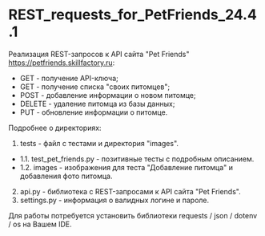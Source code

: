 # REST_requests_for_PetFriends_24.4.1

Реализация REST-запросов к API сайта "Pet Friends" https://petfriends.skillfactory.ru:
- GET - получение API-ключа;
- GET - получение списка "своих питомцев";
- POST - добавление информации о новом питомце;
- DELETE - удаление питомца из базы данных;
- PUT - обновление информации о питомце.

Подробнее о директориях:
1. tests - файл с тестами и директория "images".
- 1.1. test_pet_friends.py - позитивные тесты с подробным описанием.
- 1.2. images - изображения для теста "Добавление питомца" и добавления фото питомца.
2. api.py - библиотека с REST-запросами к API сайта "Pet Friends".
3. settings.py - информация о валидных логине и пароле.

Для работы потребуется установить библиотеки requests / json / dotenv / os на Вашем IDE.
